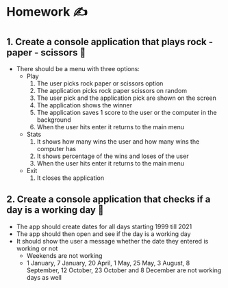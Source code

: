 # Homework ✍
## 1. Create a console application that plays rock - paper - scissors 🔹
* There should be a menu with three options:
  * Play
    1. The user picks rock paper or scissors option
    2. The application picks rock paper scissors on random
    3. The user pick and the application pick are shown on the screen
    4. The application shows the winner
    5. The application saves 1 score to the user or the computer in the background
    6. When the user hits enter it returns to the main menu 
  * Stats
    1. It shows how many wins the user and how many wins the computer has
    2. It shows percentage of the wins and loses of the user
    3. When the user hits enter it returns to the main menu
  * Exit
    1. It closes the application
	
## 2. Create a console application that checks if a day is a working day 🔹
* The app should create dates for all days starting 1999 till 2021
* The app should then open and see if the day is a working day
* It should show the user a message whether the date they entered is working or not
  * Weekends are not working
  * 1 January, 7 January, 20 April, 1 May, 25 May, 3 August, 8 September, 12 October, 23 October and 8 December are not working days as well
